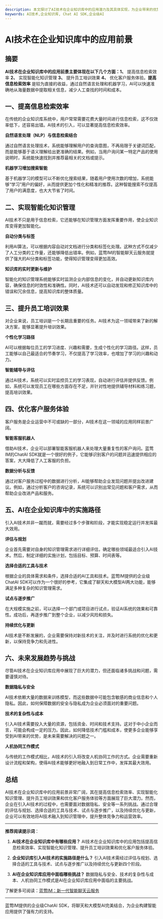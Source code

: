 ```yaml
---
description: 本文探讨了AI技术在企业知识库中的应用潜力及其具体实现，为企业带来的优势以及未来的发展趋势。
keywords: AI技术,企业知识库, Chat AI SDK,企业级AI
---
```

# AI技术在企业知识库中的应用前景

## 摘要

**AI技术在企业知识库中的应用前景主要体现在以下几个方面：1、** 提高信息检索效率 **2、** 实现智能化知识管理 **3、** 提升员工培训效果 **4、** 优化客户服务体验。**提高信息检索效率** 是较为直接的收益，通过自然语言处理和机器学习，AI可以快速准确地从海量数据中提取相关信息，减少人工查找的时间和成本。

## 一、提高信息检索效率

在传统的企业知识库系统中，用户常常需要花费大量时间进行信息检索，这不仅效率低下，还容易出错。AI技术的引入，可以显著提高信息检索效率。

**自然语言处理（NLP）与信息检索结合**

通过自然语言处理技术，系统能够理解用户的查询意图，不再局限于关键词匹配，而是能够基于语义理解给出更准确的结果。例如，当用户询问某一特定产品的使用说明时，系统能快速找到并推荐最相关的文档或提示。

**机器学习增加搜索智能**

基于机器学习的模型可以不断优化搜索结果，随着用户使用次数的增加，系统能够“学习”用户的偏好，从而提供更加个性化和精准的推荐。这种智能搜索不仅提高了用户的满意度，也大大节省了时间。

## 二、实现智能化知识管理

AI技术不只是用于信息检索，它还能够在知识管理方面发挥重要作用，使企业知识库变得更加智能化。

**自动分类与标签**

利用AI算法，可以根据内容自动对文档进行分类和标签化处理。这种方式不仅减少了人工分类的工作量，还能够降低出错率。例如，蓝莺IM的智能聊天云服务就提供了强大的AI分类和标签功能，使得知识管理变得更加高效。

**知识库的实时更新与维护**

智能化的知识管理系统能够实时监测企业内部信息的变化，并自动更新知识库内容，确保信息的时效性和准确性。同时，AI技术还可以自动发现和修正知识库中的错误和冗余信息，提高知识库的整体质量。

## 三、提升员工培训效果

对企业来说，员工培训是一个长期且重要的任务。AI技术为这一领域带来了新的解决方案，能够显著提升培训效果。

**个性化学习路径**

AI可以根据每位员工的学习进度、兴趣和需要，生成个性化的学习路径。这样，员工能够以自己最适合的节奏学习，不仅提高了学习效率，也增加了学习的兴趣和动力。

**智能辅导与评估**

通过AI技术，系统可以实时监控员工的学习表现，自动进行评估并提供反馈。例如，系统可以发现员工在哪些方面存在不足，并针对性地提供辅导材料和练习题，提高培训效果。

## 四、优化客户服务体验

客户服务是企业运营中不可或缺的一部分，AI技术在这一领域的应用同样前景广阔。

**智能客服机器人**

借助AI技术，企业可以部署智能客服机器人来处理大量重复性的客户询问。蓝莺IM的ChatAI SDK就是一个很好的例子，它能够识别客户的问题并迅速提供相应的答案，大大降低了人工客服的负担。

**数据分析与反馈**

通过对客户服务过程中的数据进行分析，AI能够帮助企业发现问题并提出改进建议。例如，通过分析客户的咨询记录，系统可以识别出常见问题和客户需求，从而帮助企业改进产品和服务。

## 五、AI在企业知识库中的实施路径

引入AI技术并非一蹴而就，需要经过多个步骤和阶段，才能实现稳定运行并发挥最大效用。

**评估与规划**

企业首先需要对自身的知识管理需求进行详细评估，确定哪些领域最适合引入AI技术。然后，制定详细的实施计划，包括目标、预算、时间表等。

**选择合适的工具与技术**

根据企业的具体需求和条件，选择合适的AI工具和技术。蓝莺IM提供的企业级ChatAI SDK可以作为一个很好的参考，它集成了聊天和大模型AI两大功能，能够满足多种复杂的知识管理需求。

**试点与逐步推广**

在大规模实施之前，可以选择一个部门或项目进行试点，验证AI系统的效果和可靠性。成功后，再逐步推广到整个企业，以减少风险和损失。

**持续优化与更新**

AI技术是不断发展的，企业需要保持对新技术的关注，并及时进行系统的优化和更新，以保持竞争力和先进性。

## 六、未来发展趋势与挑战

尽管AI技术在企业知识库应用中展现了巨大的潜力，但还面临诸多挑战和问题，需要谨慎对待。

**数据隐私与安全**

AI技术依赖大量的数据来训练模型，而这些数据中可能包含敏感的商业信息和个人隐私。因此，如何保障数据的安全与隐私成为企业必须面对的重要问题。

**技术的复杂性与成本**

引入AI技术需要投入大量的资源，包括资金、时间和技术支持。这对于中小企业而言，可能会构成一定的压力。因此，如何降低技术门槛和成本，使更多企业能够享受到AI带来的优势，是未来需要解决的问题之一。

**人机协同工作模式**

与传统的工作模式相比，AI技术的引入将改变人机协同工作的方式。企业需要重新设计流程和架构，使得AI技术能够更好地融入到日常工作中，发挥其最大效用。

## 总结

AI技术在企业知识库中的应用前景非常广阔，其在提高信息检索效率、实现智能化知识管理、提升员工培训效果和优化客户服务体验等方面展现了巨大潜力。然而，企业在引入AI技术的过程中，也需要面对数据隐私、安全等一系列挑战。通过合理的评估与规划、选择合适的工具与技术、试点与逐步推广，以及持续优化与更新，企业可以有效地将AI技术融入到知识管理中，提升整体竞争力和运营效率。

---

**推荐阅读提示词**：

1. **AI技术在企业知识库中有哪些应用？** 
   AI技术在企业知识库中的应用包括提高信息检索效率、实现智能化知识管理、提升员工培训效果和优化客户服务体验。

2. **企业知识库引入AI技术的实施路径是什么？** 
   引入AI技术需经过评估与规划、选择合适的工具与技术、试点与逐步推广以及持续优化与更新四个阶段。

3. **AI在企业知识库应用中面临哪些挑战？** 
   数据隐私与安全、技术的复杂性与成本、人机协同工作模式是AI在企业知识库应用中面临的主要挑战。

了解更多可阅读：[蓝莺IM：新一代智能聊天云服务](https://www.lanyingim.com/articles/product-and-technologies/we-added-an-ai-assistant-to-our-wechat-official-account.html)

---

蓝莺IM提供的企业级ChatAI SDK，将聊天和大模型AI完美结合，为企业构建智能应用提供了强有力的支持。